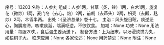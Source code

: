 序号：13203
名称：人参丸
组成：人参1两，甘草（炙，锉）1两，白术1两，旋复花（微炒）1两，麦门冬（去心，焙）2两，前胡（去芦头）2两，枳壳（去瓤，麸炒）2两，木香半两。
出处：《圣济总录》卷十七。
主治：风头旋目眩，痰逆恶心，胸膈痞滞，咳嗽痰涎，喘满呕逆，不欲饮食。
加减：None
功效：None
用法用量：每服20丸，食后温生姜汤送下。
制备方法：上为细末，以汤浸炊饼为丸，如梧桐子大。
临床应用：None
各家论述：None
用药禁忌：None
附注：None
